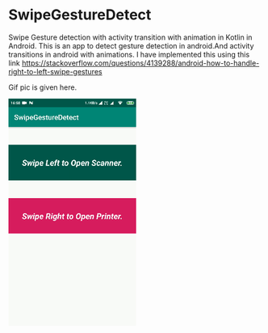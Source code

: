 # SwipeGestureDetect
Swipe Gesture detection with activity transition with animation in Kotlin in Android.
This is an app to detect gesture detection in android.And activity transitions in android with animations.
I have implemented this using this link https://stackoverflow.com/questions/4139288/android-how-to-handle-right-to-left-swipe-gestures

Gif pic is given here.



![](videotogif_2019.03.30_17.04.35.gif)
